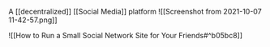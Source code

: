 A [[decentralized]] [[Social Media]] platform
![[Screenshot from 2021-10-07 11-42-57.png]]

![[How to Run a Small Social Network Site for Your Friends#^b05bc8]]